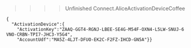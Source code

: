 >>>> Unfinished Connect.AliceActivationDeviceCoffee



~~~~
{
  "ActivationDevice":{
    "ActivationKey":"ZAAQ-GGT4-RGNJ-LBEE-SE4G-M54F-OXN4-L5LW-SNUJ-6
VNO-CRBN-TPI7-JHC3-Y5G4",
    "AccountUdf":"MA5Z-4LJT-DFUO-EK2C-F2FZ-IHCD-GN5A"}}
~~~~


